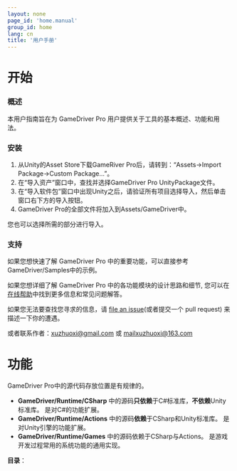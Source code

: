 ```yaml
---
layout: none
page_id: 'home.manual'
group_id: home
lang: cn
title: '用户手册'
---
```

# 开始

### 概述
本用户指南旨在为 GameDriver Pro 用户提供关于工具的基本概述、功能和用法。  

### 安装
1. 从Unity的Asset Store下载GameRiver Pro后，请转到：“Assets->Import Package->Custom Package...”。 
2. 在“导入资产”窗口中，查找并选择GameDriver Pro UnityPackage文件。 
3. 在“导入软件包”窗口中出现Unity之后，请验证所有项目选择导入，然后单击窗口右下方的导入按钮。
4. GameDriver Pro的全部文件将加入到Assets/GameDriver中。 

您也可以选择所需的部分进行导入。  

### 支持
如果您想快速了解 GameDriver Pro 中的重要功能，可以直接参考GameDriver/Samples中的示例。  

如果您想详细了解 GameDriver Pro 中的各功能模块的设计思路和细节, 您可以在[在线帮助](https://www.xuzhuoxi.com/GameDriver-Docs/)中找到更多信息和常见问题解答。  

如果您无法要查找您寻求的信息，请 [file an issue](https://github.com/xuzhuoxi/GameDriver-Docs/issues/new)(或者提交一个 pull request) 来描述一下你的遭遇。  

或者联系作者：xuzhuoxi@gmail.com 或 mailxuzhuoxi@163.com  

# 功能
GameDriver Pro中的源代码存放位置是有规律的。  
+ **GameDriver/Runtime/CSharp** 中的源码**只依赖**于C#标准库，**不依赖**Unity标准库。 是对C#的功能扩展。
+ **GameDriver/Runtime/Actions** 中的源码**依赖**于CSharp和Unity标准库。 是对Unity引擎的功能扩展。
+ **GameDriver/Runtime/Games** 中的源码依赖于CSharp与Actions。 是游戏开发过程常用的系统功能的通用实现。

**目录**：  
